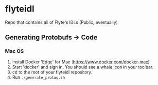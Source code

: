 # flyteidl
Repo that contains all of Flyte's IDLs (Public, eventually)

## Generating Protobufs -> Code

### Mac OS

1. Install Docker 'Edge' for Mac (https://www.docker.com/docker-mac)
2. Start 'docker' and sign in.  You should see a whale icon in your toolbar.
3. cd to the root of your flyteidl repository.
4. Run `./generate_protos.sh`

